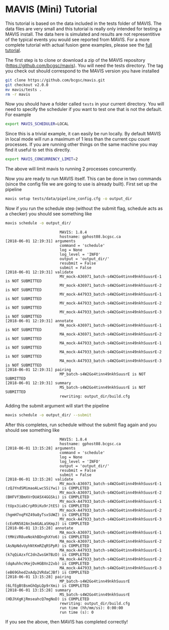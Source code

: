 # MAVIS (Mini) Tutorial

This tutorial is based on the data included in the tests folder of
MAVIS. The data files are very small and this tutorial is really only
intended for testing a MAVIS install. The data here is simulated and
results are not representitive of the typical events you would see
reported from MAVIS. For a more complete tutorial with actual fusion
gene examples, please see the [full tutorial](/tutorials/full/).

The first step is to clone or download a zip of the MAVIS repository
(<https://github.com/bcgsc/mavis>). You will need the tests directory.
The tag you check out should correspond to the MAVIS version you have
installed

```bash
git clone https://github.com/bcgsc/mavis.git
git checkout v2.0.0
mv mavis/tests .
rm -r mavis
```

Now you should have a folder called `tests` in your current directory.
You will need to specify the scheduler if you want to test one that is
not the default. For example

```bash
export MAVIS_SCHEDULER=LOCAL
```

Since this is a trivial example, it can easily be run locally. By
default MAVIS in local mode will run a maximum of 1 less than the
current cpu count processes. If you are running other things on the same
machine you may find it useful to set this directly.

```bash
export MAVIS_CONCURRENCY_LIMIT=2
```

The above will limit mavis to running 2 processes concurrently.

Now you are ready to run MAVIS itself. This can be done in two commands
(since the config file we are going to use is already built). First set
up the pipeline

```bash
mavis setup tests/data/pipeline_config.cfg -o output_dir
```

Now if you run the schedule step (without the submit flag, schedule acts
as a checker) you should see something like

```bash
mavis schedule -o output_dir/
```

```text
                        MAVIS: 1.8.4
                        hostname: gphost08.bcgsc.ca
[2018-06-01 12:19:31] arguments
                        command = 'schedule'
                        log = None
                        log_level = 'INFO'
                        output = 'output_dir/'
                        resubmit = False
                        submit = False
[2018-06-01 12:19:31] validate
                        MV_mock-A36971_batch-s4W2Go4tinn49nkhSuusrE-1 is NOT SUBMITTED
                        MV_mock-A36971_batch-s4W2Go4tinn49nkhSuusrE-2 is NOT SUBMITTED
                        MV_mock-A47933_batch-s4W2Go4tinn49nkhSuusrE-1 is NOT SUBMITTED
                        MV_mock-A47933_batch-s4W2Go4tinn49nkhSuusrE-2 is NOT SUBMITTED
                        MV_mock-A47933_batch-s4W2Go4tinn49nkhSuusrE-3 is NOT SUBMITTED
[2018-06-01 12:19:31] annotate
                        MA_mock-A36971_batch-s4W2Go4tinn49nkhSuusrE-1 is NOT SUBMITTED
                        MA_mock-A36971_batch-s4W2Go4tinn49nkhSuusrE-2 is NOT SUBMITTED
                        MA_mock-A47933_batch-s4W2Go4tinn49nkhSuusrE-1 is NOT SUBMITTED
                        MA_mock-A47933_batch-s4W2Go4tinn49nkhSuusrE-2 is NOT SUBMITTED
                        MA_mock-A47933_batch-s4W2Go4tinn49nkhSuusrE-3 is NOT SUBMITTED
[2018-06-01 12:19:31] pairing
                        MP_batch-s4W2Go4tinn49nkhSuusrE is NOT SUBMITTED
[2018-06-01 12:19:31] summary
                        MS_batch-s4W2Go4tinn49nkhSuusrE is NOT SUBMITTED
                        rewriting: output_dir/build.cfg
```

Adding the submit argument will start the pipeline

```bash
mavis schedule -o output_dir/ --submit
```

After this completes, run schedule without the submit flag again and you
should see something like

```text
                        MAVIS: 1.8.4
                        hostname: gphost08.bcgsc.ca
[2018-06-01 13:15:28] arguments
                        command = 'schedule'
                        log = None
                        log_level = 'INFO'
                        output = 'output_dir/'
                        resubmit = False
                        submit = False
[2018-06-01 13:15:28] validate
                        MV_mock-A36971_batch-s4W2Go4tinn49nkhSuusrE-1 (zQJYndSMimaoALwcSSiYwi) is COMPLETED
                        MV_mock-A36971_batch-s4W2Go4tinn49nkhSuusrE-2 (BHFVf3BmXVrDUA5X4GGSki) is COMPLETED
                        MV_mock-A47933_batch-s4W2Go4tinn49nkhSuusrE-1 (tUpx3iabCrpR9iKu9rJtES) is COMPLETED
                        MV_mock-A47933_batch-s4W2Go4tinn49nkhSuusrE-2 (hgmH7nqPXZ49a8yTsxSUWZ) is COMPLETED
                        MV_mock-A47933_batch-s4W2Go4tinn49nkhSuusrE-3 (cEoRN582An3eAGALaSKmpJ) is COMPLETED
[2018-06-01 13:15:28] annotate
                        MA_mock-A36971_batch-s4W2Go4tinn49nkhSuusrE-1 (tMHiVR8ueNokhBDnghXYo6) is COMPLETED
                        MA_mock-A36971_batch-s4W2Go4tinn49nkhSuusrE-2 (AsNpNdvUyhNtKmRZqRSPpR) is COMPLETED
                        MA_mock-A47933_batch-s4W2Go4tinn49nkhSuusrE-1 (k7qQiAzxfC2dnZwsGH7BzD) is COMPLETED
                        MA_mock-A47933_batch-s4W2Go4tinn49nkhSuusrE-2 (dqAuhhcVKejDvHGBXn22xb) is COMPLETED
                        MA_mock-A47933_batch-s4W2Go4tinn49nkhSuusrE-3 (eB69Ghed2xAdp2VRdaCJBf) is COMPLETED
[2018-06-01 13:15:28] pairing
                        MP_batch-s4W2Go4tinn49nkhSuusrE (6LfEgBtBsmGhQpLQp9rXmi) is COMPLETED
[2018-06-01 13:15:28] summary
                        MS_batch-s4W2Go4tinn49nkhSuusrE (HDJhXgKjRmseahcQ7mgNoD) is COMPLETED
                        rewriting: output_dir/build.cfg
                        run time (hh/mm/ss): 0:00:00
                        run time (s): 0
```

If you see the above, then MAVIS has completed correctly!
